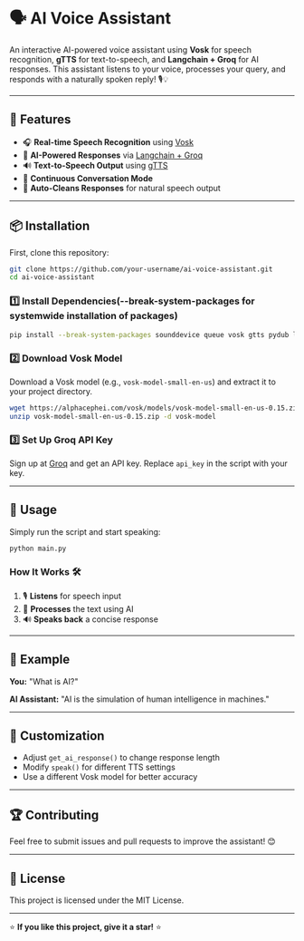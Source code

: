 # 🗣️ AI Voice Assistant

An interactive AI-powered voice assistant using **Vosk** for speech recognition, **gTTS** for text-to-speech, and **Langchain + Groq** for AI responses. This assistant listens to your voice, processes your query, and responds with a naturally spoken reply! 🎙️💡

---

## 🚀 Features
- 🎧 **Real-time Speech Recognition** using [Vosk](https://alphacephei.com/vosk/)
- 🤖 **AI-Powered Responses** via [Langchain + Groq](https://groq.com/)
- 🔊 **Text-to-Speech Output** using [gTTS](https://pypi.org/project/gTTS/)
- 🔄 **Continuous Conversation Mode**
- 🧹 **Auto-Cleans Responses** for natural speech output

---

## 📦 Installation

First, clone this repository:
```bash
git clone https://github.com/your-username/ai-voice-assistant.git
cd ai-voice-assistant
```

### 1️⃣ Install Dependencies(--break-system-packages for systemwide installation of packages)
```bash
pip install --break-system-packages sounddevice queue vosk gtts pydub langchain_groq
```

### 2️⃣ Download Vosk Model
Download a Vosk model (e.g., `vosk-model-small-en-us`) and extract it to your project directory.
```bash
wget https://alphacephei.com/vosk/models/vosk-model-small-en-us-0.15.zip
unzip vosk-model-small-en-us-0.15.zip -d vosk-model
```

### 3️⃣ Set Up Groq API Key
Sign up at [Groq](https://groq.com/) and get an API key. Replace `api_key` in the script with your key.

---

## 🎯 Usage

Simply run the script and start speaking:
```bash
python main.py
```

### How It Works 🛠️
1. 🎙️ **Listens** for speech input
2. 🧠 **Processes** the text using AI
3. 🔊 **Speaks back** a concise response

---

## 📝 Example
**You:** "What is AI?"

**AI Assistant:** "AI is the simulation of human intelligence in machines."

---

## 🔧 Customization
- Adjust `get_ai_response()` to change response length
- Modify `speak()` for different TTS settings
- Use a different Vosk model for better accuracy

---

## 🏆 Contributing
Feel free to submit issues and pull requests to improve the assistant! 😊

---

## 📜 License
This project is licensed under the MIT License.

---

⭐ **If you like this project, give it a star!** ⭐

